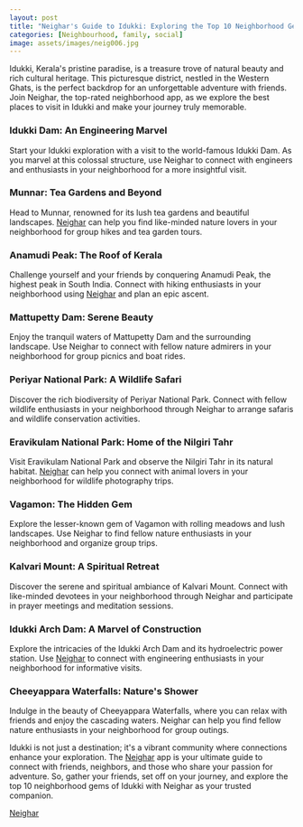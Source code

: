 ```yaml
---
layout: post
title: "Neighar's Guide to Idukki: Exploring the Top 10 Neighborhood Gems with Friends"
categories: [Neighbourhood, family, social]
image: assets/images/neig006.jpg
---
```



Idukki, Kerala's pristine paradise, is a treasure trove of natural beauty and rich cultural heritage. This picturesque district, nestled in the Western Ghats, is the perfect backdrop for an unforgettable adventure with friends. Join Neighar, the top-rated neighborhood app, as we explore the best places to visit in Idukki and make your journey truly memorable.

### Idukki Dam: An Engineering Marvel

Start your Idukki exploration with a visit to the world-famous Idukki Dam. As you marvel at this colossal structure, use Neighar to connect with engineers and enthusiasts in your neighborhood for a more insightful visit.

### Munnar: Tea Gardens and Beyond

Head to Munnar, renowned for its lush tea gardens and beautiful landscapes. [Neighar](https://www.neighar.com) can help you find like-minded nature lovers in your neighborhood for group hikes and tea garden tours.

### Anamudi Peak: The Roof of Kerala

Challenge yourself and your friends by conquering Anamudi Peak, the highest peak in South India. Connect with hiking enthusiasts in your neighborhood using [Neighar](https://www.neighar.com) and plan an epic ascent.

### Mattupetty Dam: Serene Beauty

Enjoy the tranquil waters of Mattupetty Dam and the surrounding landscape. Use Neighar to connect with fellow nature admirers in your neighborhood for group picnics and boat rides.

### Periyar National Park: A Wildlife Safari

Discover the rich biodiversity of Periyar National Park. Connect with fellow wildlife enthusiasts in your neighborhood through Neighar to arrange safaris and wildlife conservation activities.

### Eravikulam National Park: Home of the Nilgiri Tahr

Visit Eravikulam National Park and observe the Nilgiri Tahr in its natural habitat. [Neighar](https://www.neighar.com) can help you connect with animal lovers in your neighborhood for wildlife photography trips.

### Vagamon: The Hidden Gem

Explore the lesser-known gem of Vagamon with rolling meadows and lush landscapes. Use Neighar to find fellow nature enthusiasts in your neighborhood and organize group trips.

### Kalvari Mount: A Spiritual Retreat

Discover the serene and spiritual ambiance of Kalvari Mount. Connect with like-minded devotees in your neighborhood through Neighar and participate in prayer meetings and meditation sessions.

### Idukki Arch Dam: A Marvel of Construction

Explore the intricacies of the Idukki Arch Dam and its hydroelectric power station. Use [Neighar](https://www.neighar.com) to connect with engineering enthusiasts in your neighborhood for informative visits.

### Cheeyappara Waterfalls: Nature's Shower

Indulge in the beauty of Cheeyappara Waterfalls, where you can relax with friends and enjoy the cascading waters. Neighar can help you find fellow nature enthusiasts in your neighborhood for group outings.

Idukki is not just a destination; it's a vibrant community where connections enhance your exploration. The [Neighar](https://www.neighar.com) app is your ultimate guide to connect with friends, neighbors, and those who share your passion for adventure. So, gather your friends, set off on your journey, and explore the top 10 neighborhood gems of Idukki with Neighar as your trusted companion.

[Neighar](https://www.neighar.com)


